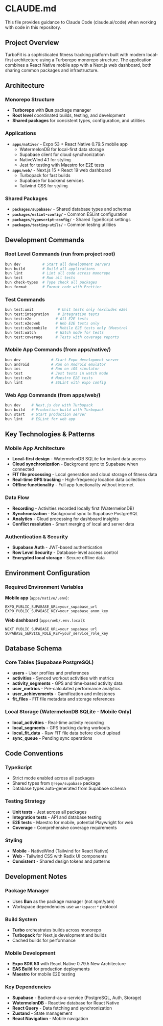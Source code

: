 # CLAUDE.md

This file provides guidance to Claude Code (claude.ai/code) when working with code in this repository.

## Project Overview

TurboFit is a sophisticated fitness tracking platform built with modern local-first architecture using a Turborepo monorepo structure. The application combines a React Native mobile app with a Next.js web dashboard, both sharing common packages and infrastructure.

## Architecture

### Monorepo Structure
- **Turborepo** with **Bun** package manager
- **Root level** coordinated builds, testing, and development
- **Shared packages** for consistent types, configuration, and utilities

### Applications
- **`apps/native/`** - Expo 53 + React Native 0.79.5 mobile app
  - WatermelonDB for local-first data storage
  - Supabase client for cloud synchronization
  - NativeWind 4.1 for styling
  - Jest for testing with Maestro for E2E tests
- **`apps/web/`** - Next.js 15 + React 19 web dashboard
  - Turbopack for fast builds
  - Supabase for backend services
  - Tailwind CSS for styling

### Shared Packages
- **`packages/supabase/`** - Shared database types and schemas
- **`packages/eslint-config/`** - Common ESLint configuration
- **`packages/typescript-config/`** - Shared TypeScript settings
- **`packages/testing-utils/`** - Common testing utilities

## Development Commands

### Root Level Commands (run from project root)
```bash
bun dev          # Start all development servers
bun build        # Build all applications  
bun lint         # Lint all code across monorepo
bun test         # Run all tests
bun check-types  # Type check all packages
bun format       # Format code with Prettier
```

### Test Commands
```bash
bun test:unit           # Unit tests only (excludes e2e)
bun test:integration    # Integration tests
bun test:e2e           # All E2E tests
bun test:e2e:web       # Web E2E tests only
bun test:e2e:mobile    # Mobile E2E tests only (Maestro)
bun test:watch         # Watch mode for tests
bun test:coverage      # Tests with coverage reports
```

### Mobile App Commands (from apps/native/)
```bash
bun dev              # Start Expo development server
bun android          # Run on Android emulator
bun ios              # Run on iOS simulator
bun test             # Jest tests in watch mode
bun test:e2e         # Maestro E2E tests
bun lint             # ESLint with expo config
```

### Web App Commands (from apps/web/)
```bash
bun dev     # Next.js dev with Turbopack
bun build   # Production build with Turbopack
bun start   # Start production server
bun lint    # ESLint for web app
```

## Key Technologies & Patterns

### Mobile App Architecture
- **Local-first design** - WatermelonDB SQLite for instant data access
- **Cloud synchronization** - Background sync to Supabase when connected
- **FIT file processing** - Local generation and cloud storage of fitness data
- **Real-time GPS tracking** - High-frequency location data collection
- **Offline functionality** - Full app functionality without internet

### Data Flow
- **Recording** - Activities recorded locally first (WatermelonDB)
- **Synchronization** - Background sync to Supabase PostgreSQL
- **Analytics** - Cloud processing for dashboard insights
- **Conflict resolution** - Smart merging of local and server data

### Authentication & Security
- **Supabase Auth** - JWT-based authentication
- **Row Level Security** - Database-level access control
- **Encrypted local storage** - Secure offline data

## Environment Configuration

### Required Environment Variables
**Mobile app** (`apps/native/.env`):
```
EXPO_PUBLIC_SUPABASE_URL=your_supabase_url
EXPO_PUBLIC_SUPABASE_KEY=your_supabase_anon_key
```

**Web dashboard** (`apps/web/.env.local`):
```
NEXT_PUBLIC_SUPABASE_URL=your_supabase_url
SUPABASE_SERVICE_ROLE_KEY=your_service_role_key
```

## Database Schema

### Core Tables (Supabase PostgreSQL)
- **users** - User profiles and preferences
- **activities** - Synced workout activities with metrics
- **activity_segments** - GPS and time-based activity data
- **user_metrics** - Pre-calculated performance analytics
- **user_achievements** - Gamification and milestones
- **fit_files** - FIT file metadata and storage references

### Local Storage (WatermelonDB SQLite - Mobile Only)
- **local_activities** - Real-time activity recording
- **local_segments** - GPS tracking during workouts
- **local_fit_data** - Raw FIT file data before cloud upload
- **sync_queue** - Pending sync operations

## Code Conventions

### TypeScript
- Strict mode enabled across all packages
- Shared types from `@repo/supabase` package
- Database types auto-generated from Supabase schema

### Testing Strategy
- **Unit tests** - Jest across all packages
- **Integration tests** - API and database testing
- **E2E tests** - Maestro for mobile, potential Playwright for web
- **Coverage** - Comprehensive coverage requirements

### Styling
- **Mobile** - NativeWind (Tailwind for React Native)
- **Web** - Tailwind CSS with Radix UI components
- **Consistent** - Shared design tokens and patterns

## Development Notes

### Package Manager
- Uses **Bun** as the package manager (not npm/yarn)
- Workspace dependencies use `workspace:*` protocol

### Build System
- **Turbo** orchestrates builds across monorepo
- **Turbopack** for Next.js development and builds
- Cached builds for performance

### Mobile Development
- **Expo SDK 53** with React Native 0.79.5 New Architecture
- **EAS Build** for production deployments
- **Maestro** for mobile E2E testing

### Key Dependencies
- **Supabase** - Backend-as-a-service (PostgreSQL, Auth, Storage)
- **WatermelonDB** - Reactive database for React Native
- **React Query** - Data fetching and synchronization
- **Zustand** - State management
- **React Navigation** - Mobile navigation